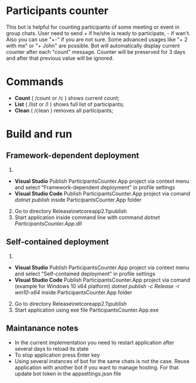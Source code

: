 # Participants counter
This bot is helpful for counting participants of some meeting or event in group chats.
User need to send + if he/she is ready to participate, - if wan't.
Also you can use "+-" if you are not sure.
Some advanced usages like "+ 2 with me" or "+ John" are possible.
Bot will automatically display current counter after each "count" message.
Counter will be preserved for 3 days and after that previous value will be ignored.

# Commands
* **Count** ( /count or /c ) shows current count;
* **List** ( /list or /l ) shows full list of participants;
* **Clean** ( /clean ) removes all participants;

# Build and run

## Framework-dependent deployment

1.
* **Visual Studio** Publish ParticipantsCounter.App project via context menu and select "Framework-dependent deployment" in profile settings
* **Visual Studio Code** Publish ParticipantsCounter.App project via comand *dotnet publish* inside ParticipantsCounter.App folder

2. Go to directory Release\netcoreapp2.1\publish
3. Start application inside command line with command *dotnet ParticipantsCounter.App.dll*

## Self-contained deployment

1.
* **Visual Studio** Publish ParticipantsCounter.App project via context menu and select "Self-contained deployment" in profile settings
* **Visual Studio Code** Publish ParticipantsCounter.App project via comand (example for Windows 10 x64 platform) *dotnet publish -c Release -r win10-x64* inside ParticipantsCounter.App folder

2. Go to directory Release\netcoreapp2.1\publish
3. Start application using exe file ParticipantsCounter.App.exe

## Maintanance notes
* In the current implementation you need to restart application after several days to reload its state
* To stop application press Enter key
* Using several instances of bot for the same chats is not the case. Reuse application with another bot if you want to manage hosting. For that update bot token in the appsettings.json file
